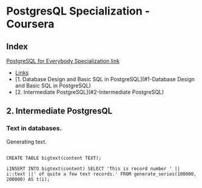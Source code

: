 # PostgresQL Specialization - Coursera

<h2> Index </h2>  

[PostgreSQL for Everybody Specialization link](https://www.coursera.org/specializations/postgresql-for-everybody)

- [Links](#links)
- [1. Database Design and Basic SQL in PostgreSQL](#1-Database Design and Basic SQL in PostgreSQL)
- [2. Intermediate PostgreSQL](#2-Intermediate PostgreSQL)

## 2. Intermediate PostgresQL

### Text in databases.
 
Generating text. 

```

CREATE TABLE bigtext(content TEXT);

iINSERT INTO bigtext(content) SELECT 'This is record number ' || i::text ||' of quite a few text records.' FROM generate_series(100000, 200000) AS t(i);
```